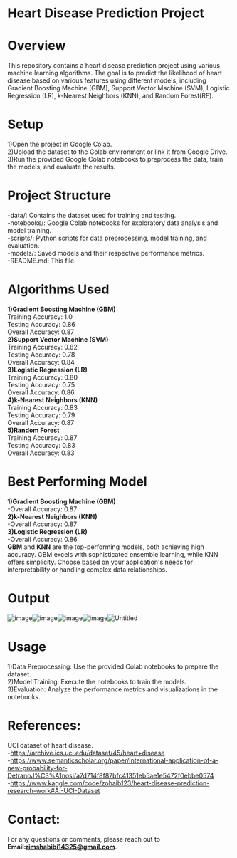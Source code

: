 # Heart Disease Prediction Project
# Overview
This repository contains a heart disease prediction project using various machine learning algorithms. The goal is to predict the likelihood of heart disease based on various features using different models, including Gradient Boosting Machine (GBM), Support Vector Machine (SVM), Logistic Regression (LR), k-Nearest Neighbors (KNN), and Random Forest(RF).
# Setup
1)Open the project in Google Colab.<br>
2)Upload the dataset to the Colab environment or link it from Google Drive.<br>
3)Run the provided Google Colab notebooks to preprocess the data, train the models, and evaluate the results.<br>
# Project Structure
-data/: Contains the dataset used for training and testing.<br>
-notebooks/: Google Colab notebooks for exploratory data analysis and model training.<br>
-scripts/: Python scripts for data preprocessing, model training, and evaluation.<br>
-models/: Saved models and their respective performance metrics.<br>
-README.md: This file.
# Algorithms Used
**1)Gradient Boosting Machine (GBM)**<br>
Training Accuracy: 1.0<br>
Testing Accuracy: 0.86<br>
Overall Accuracy: 0.87<br>
**2)Support Vector Machine (SVM)**<br>
Training Accuracy: 0.82<br>
Testing Accuracy: 0.78<br>
Overall Accuracy: 0.84<br>
**3)Logistic Regression (LR)**<br>
Training Accuracy: 0.80<br>
Testing Accuracy: 0.75<br>
Overall Accuracy: 0.86<br>
**4)k-Nearest Neighbors (KNN)**<br>
Training Accuracy: 0.83<br>
Testing Accuracy: 0.79<br>
Overall Accuracy: 0.87<br>
**5)Random Forest**<br>
Training Accuracy: 0.87<br>
Testing Accuracy: 0.83<br>
Overall Accuracy: 0.83<br>

# Best Performing Model
**1)Gradient Boosting Machine (GBM)**<br>
-Overall Accuracy: 0.87<br>
**2)k-Nearest Neighbors (KNN)**<br>
-Overall Accuracy: 0.87<br>
**3)Logistic Regression (LR)**<br>
-Overall Accuracy: 0.86<br>
**GBM** and **KNN** are the top-performing models, both achieving high accuracy. GBM excels with sophisticated ensemble learning, while KNN offers simplicity. Choose based on your application's needs for interpretability or handling complex data relationships.
# Output
![image](https://github.com/user-attachments/assets/286c1cbd-85bd-4f81-9648-634006f6d294)![image](https://github.com/user-attachments/assets/f3b31739-cda9-49dd-ba93-28bc03bd3b55)![image](https://github.com/user-attachments/assets/ab83e29e-cdce-4897-a850-6fd655749057)![image](https://github.com/user-attachments/assets/d5700f2b-4add-47a2-b362-625b28d7eeeb)![Untitled](https://github.com/user-attachments/assets/e0979693-393e-48e5-bbeb-8858fbf5b47d)

# Usage
1)Data Preprocessing: Use the provided Colab notebooks to prepare the dataset.<br>
2)Model Training: Execute the notebooks to train the models.<br>
3)Evaluation: Analyze the performance metrics and visualizations in the notebooks.<br>
# References:
UCI dataset of heart disease.<br>
-https://archive.ics.uci.edu/dataset/45/heart+disease<br>
-https://www.semanticscholar.org/paper/International-application-of-a-new-probability-for-DetranoJ%C3%A1nosi/a7d714f8f87bfc41351eb5ae1e5472f0ebbe0574<br>
-https://www.kaggle.com/code/zohaib123/heart-disease-prediction-research-work#A.-UCI-Dataset
# Contact:
For any questions or comments, please reach out to **Email:rimshabibi14325@gmail.com**.

